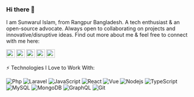 ### Hi there 👋

I am Sunwarul Islam, from Rangpur Bangladesh. A tech enthusiast & an open-source advocate. Always open to collaborating on projects and innovative/disruptive ideas. Find out more about me & feel free to connect with me here:

<!-- Socical platform links -->

<p>
<a href="https://twitter.com/sunwarul"><img src="https://img.shields.io/badge/twitter-%231DA1F2.svg?&style=for-the-badge&logo=twitter&logoColor=white" height=23></a>
<a href="https://medium.com/@sunwarul"><img src="https://img.shields.io/badge/medium-%2312100E.svg?&style=for-the-badge&logo=medium&logoColor=white" height=23></a>
<a href="https://dev.to/sunwarul"><img src="https://img.shields.io/badge/DEV.TO-%230A0A0A.svg?&style=for-the-badge&logo=dev-dot-to&logoColor=white" height=23></a>
<a href="https://facebook.com/sunwarul"><img src="https://img.shields.io/badge/Facebook-blue?&style=for-the-badge&logo=facebook&logoColor=white" height=23></a>
<a href="https://www.quora.com/profile/Sunwarul-Islam"><img src="https://img.shields.io/badge/Quora-red?&style=for-the-badge&logo=quora&logoColor=white" height=23></a>

</p>

<!-- ### ⚡ Technologies -->
<p>
⚡ Technologies I Love to Work With:

![Php](https://img.shields.io/badge/-PHP-black?style=flat-square&logo=php)
![Laravel](https://img.shields.io/badge/-Laravel-E34F26?style=flat-square&logo=laravel&logoColor=white)
![JavaScript](https://img.shields.io/badge/-JavaScript-black?style=flat-square&logo=javascript)
![React](https://img.shields.io/badge/-React-black?style=flat-square&logo=react)
![Vue](https://img.shields.io/badge/-Vue-4FC08D?&style=flat-square&logo=Vue.js&logoColor=white)
![Nodejs](https://img.shields.io/badge/-Nodejs-black?style=flat-square&logo=Node.js)
![TypeScript](https://img.shields.io/badge/-TypeScript-007ACC?style=flat-square&logo=typescript&logoColor=white)
![MySQL](https://img.shields.io/badge/-MySQL-black?style=flat-square&logo=mysql&logoColor=white)
![MongoDB](https://img.shields.io/badge/-MongoDB-black?style=flat-square&logo=mongodb)
![GraphQL](https://img.shields.io/badge/-GraphQL-E10098?style=flat-square&logo=graphql)
![Git](https://img.shields.io/badge/-Git-black?style=flat-square&logo=git)

</p>
<!-- Integrated App (For statistics) -->

<!-- GitHub stat -->
<!-- ![Docker](https://img.shields.io/badge/-Docker-black?style=flat-square&logo=docker)
![Heroku](https://img.shields.io/badge/-Heroku-430098?style=flat-square&logo=heroku)
![HTML5](https://img.shields.io/badge/-HTML5-E34F26?style=flat-square&logo=html5&logoColor=white)
![CSS3](https://img.shields.io/badge/-CSS3-1572B6?style=flat-square&logo=css3)
![DigitalOcean](https://img.shields.io/badge/-Digital%20Ocean-darkblue?style=flat-square&logo=digitalocean) -->

<!-- ![Github Stats](https://github-readme-stats.vercel.app/api?username=sunwarul&count_private=true&show_icons=true&include_all_commits=true) -->

<!-- Most used languages -->

<!-- ![Top Langs](https://github-readme-stats.vercel.app/api/top-langs/?username=sunwarul&hide=TeX&layout=compact) -->

<!--

EXTRA (NOT ACTIVE)

[![Linkedin Badge](https://img.shields.io/badge/-anirudhemmadi-blue?style=flat-square&logo=Linkedin&logoColor=white&link=https://www.linkedin.com/in/sunwarul/)](https://www.linkedin.com/in/sunwarul/)

[![Youtube Badge](https://img.shields.io/badge/-koolkanna-darkred?style=flat-square&logo=youtube&logoColor=white&link=https://www.youtube.com/c/koolkanna)](https://www.youtube.com/c/koolkanna)
[![Medium Badge](https://img.shields.io/badge/-@aemmadi-03a57a?style=flat-square&labelColor=000000&logo=Medium&link=https://medium.com/@sunwarul/)](https://medium.com/@sunwarul)
[![Gmail Badge](https://img.shields.io/badge/-kanna6501@gmail.com-c14438?style=flat-square&logo=Gmail&logoColor=white&link=mailto:sunwarul.dev@gmail.com)](mailto:sunwarul.dev@gmail.com)
[![dev.to](https://dev.to/sunwarul)](https://dev.to/sunwarul)

**Sunwarul/sunwarul** is a ✨ _special_ ✨ repository because its `README.md` (this file) appears on your GitHub profile.

Here are some ideas to get you started:

- 🔭 I’m currently working on ...
- 🌱 I’m currently learning ...
- 👯 I’m looking to collaborate on ...
- 🤔 I’m looking for help with ...
- 💬 Ask me about ...
- 📫 How to reach me: ...
- 😄 Pronouns: ...
- ⚡ Fun fact: ...


-->
